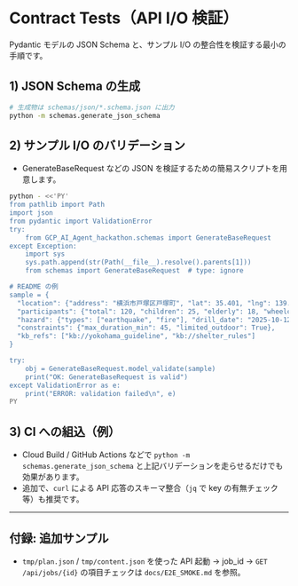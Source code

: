 # Contract Tests（API I/O 検証）

Pydantic モデルの JSON Schema と、サンプル I/O の整合性を検証する最小の手順です。

## 1) JSON Schema の生成

```bash
# 生成物は schemas/json/*.schema.json に出力
python -m schemas.generate_json_schema
```

## 2) サンプル I/O のバリデーション

- GenerateBaseRequest などの JSON を検証するための簡易スクリプトを用意します。

```bash
python - <<'PY'
from pathlib import Path
import json
from pydantic import ValidationError
try:
    from GCP_AI_Agent_hackathon.schemas import GenerateBaseRequest
except Exception:
    import sys
    sys.path.append(str(Path(__file__).resolve().parents[1]))
    from schemas import GenerateBaseRequest  # type: ignore

# README の例
sample = {
  "location": {"address": "横浜市戸塚区戸塚町", "lat": 35.401, "lng": 139.532},
  "participants": {"total": 120, "children": 25, "elderly": 18, "wheelchair": 3, "languages": ["ja", "en"]},
  "hazard": {"types": ["earthquake", "fire"], "drill_date": "2025-10-12", "indoor": True, "nighttime": False},
  "constraints": {"max_duration_min": 45, "limited_outdoor": True},
  "kb_refs": ["kb://yokohama_guideline", "kb://shelter_rules"]
}

try:
    obj = GenerateBaseRequest.model_validate(sample)
    print("OK: GenerateBaseRequest is valid")
except ValidationError as e:
    print("ERROR: validation failed\n", e)
PY
```

## 3) CI への組込（例）

- Cloud Build / GitHub Actions などで `python -m schemas.generate_json_schema` と上記バリデーションを走らせるだけでも効果があります。
- 追加で、`curl` による API 応答のスキーマ整合（`jq` で key の有無チェック等）も推奨です。

---

## 付録: 追加サンプル

- `tmp/plan.json` / `tmp/content.json` を使った API 起動 → job_id → `GET /api/jobs/{id}` の項目チェックは `docs/E2E_SMOKE.md` を参照。
